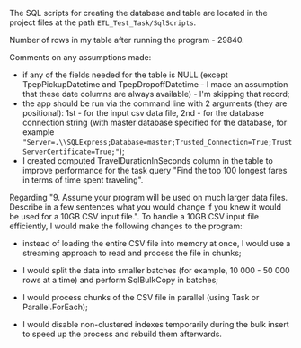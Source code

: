 The SQL scripts for creating the database and table are located in the project files at the path `ETL_Test_Task/SqlScripts`.

Number of rows in my table after running the program - 29840.

Comments on any assumptions made:
  - if any of the fields needed for the table is NULL (except TpepPickupDatetime and TpepDropoffDatetime - I made an assumption that these date columns are always available) - I'm skipping that record;
  - the app should be run via the command line with 2 arguments (they are positional): 1st - for the input csv data file, 2nd - for the database connection string (with master database specified for the database, for example `"Server=.\\SQLExpress;Database=master;Trusted_Connection=True;TrustServerCertificate=True;"`);
  - I created computed TravelDurationInSeconds column in the table to improve performance for the task query "Find the top 100 longest fares in terms of time spent traveling".

Regarding "9. Assume your program will be used on much larger data files. Describe in a few sentences what you would change if you knew it would be used for a 10GB CSV input file.".
To handle a 10GB CSV input file efficiently, I would make the following changes to the program:

  - instead of loading the entire CSV file into memory at once, I would use a streaming approach to read and process the file in chunks;

  - I would split the data into smaller batches (for example, 10 000 - 50 000 rows at a time) and perform SqlBulkCopy in batches;

  - I would process chunks of the CSV file in parallel (using Task or Parallel.ForEach);

  - I would disable non-clustered indexes temporarily during the bulk insert to speed up the process and rebuild them afterwards.
